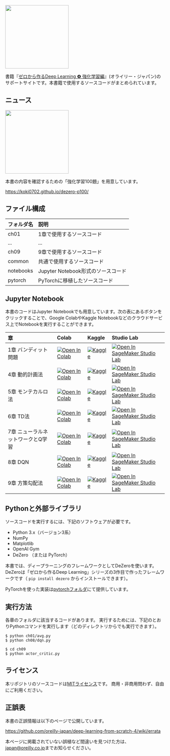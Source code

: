 [<img src="https://raw.githubusercontent.com/oreilly-japan/deep-learning-from-scratch-4/images/deep-learning-from-scratch-4.png" width="200px">](https://www.amazon.co.jp/dp/4873119758)

書籍『[ゼロから作るDeep Learning ❹ 強化学習編](https://www.amazon.co.jp/dp/4873119758)』(オライリー・ジャパン)のサポートサイトです。本書籍で使用するソースコードがまとめられています。
  

## ニュース
<a href="https://koki0702.github.io/dezero-p100/"><img src="https://raw.githubusercontent.com/oreilly-japan/deep-learning-from-scratch-4/images/p100.png" height="200px"></a>

本書の内容を確認するための「強化学習100題」を用意しています。

https://koki0702.github.io/dezero-p100/


## ファイル構成

|フォルダ名 |説明                         |
|:--        |:--                          |
|ch01       |1章で使用するソースコード    |
|...        |...                          |
|ch09       |9章で使用するソースコード    |
|common     |共通で使用するソースコード   |
|notebooks       |Jupyter Notebook形式のソースコード   |
|pytorch     |PyTorchに移植したソースコード   |


## Jupyter Notebook
本書のコードはJupyter Notebookでも用意しています。次の表にあるボタンをクリックすることで、Google ColabやKaggle Notebookなどのクラウドサービス上でNotebookを実行することができます。

| 章 | Colab | Kaggle | Studio Lab |
| :--- | :--- | :--- | :--- |
| 1章 バンディット問題 | [![Open In Colab](https://colab.research.google.com/assets/colab-badge.svg)](https://colab.research.google.com/github/oreilly-japan/deep-learning-from-scratch-4/blob/master/notebooks/01_bandit.ipynb) | [![Kaggle](https://kaggle.com/static/images/open-in-kaggle.svg)](https://kaggle.com/kernels/welcome?src=https://github.com/oreilly-japan/deep-learning-from-scratch-4/blob/master/notebooks/01_bandit.ipynb) | [![Open In SageMaker Studio Lab](https://studiolab.sagemaker.aws/studiolab.svg)](https://studiolab.sagemaker.aws/import/github/oreilly-japan/deep-learning-from-scratch-4/blob/master/notebooks/01_bandit.ipynb) |
| 4章 動的計画法 | [![Open In Colab](https://colab.research.google.com/assets/colab-badge.svg)](https://colab.research.google.com/github/oreilly-japan/deep-learning-from-scratch-4/blob/master/notebooks/04_dynamic_programming.ipynb) | [![Kaggle](https://kaggle.com/static/images/open-in-kaggle.svg)](https://kaggle.com/kernels/welcome?src=https://github.com/oreilly-japan/deep-learning-from-scratch-4/blob/master/notebooks/04_dynamic_programming.ipynb) | [![Open In SageMaker Studio Lab](https://studiolab.sagemaker.aws/studiolab.svg)](https://studiolab.sagemaker.aws/import/github/oreilly-japan/deep-learning-from-scratch-4/blob/master/notebooks/04_dynamic_programming.ipynb) |
| 5章 モンテカルロ法 | [![Open In Colab](https://colab.research.google.com/assets/colab-badge.svg)](https://colab.research.google.com/github/oreilly-japan/deep-learning-from-scratch-4/blob/master/notebooks/05_montecarlo.ipynb) | [![Kaggle](https://kaggle.com/static/images/open-in-kaggle.svg)](https://kaggle.com/kernels/welcome?src=https://github.com/oreilly-japan/deep-learning-from-scratch-4/blob/master/notebooks/05_montecarlo.ipynb) | [![Open In SageMaker Studio Lab](https://studiolab.sagemaker.aws/studiolab.svg)](https://studiolab.sagemaker.aws/import/github/oreilly-japan/deep-learning-from-scratch-4/blob/master/notebooks/05_montecarlo.ipynb) |
| 6章 TD法 | [![Open In Colab](https://colab.research.google.com/assets/colab-badge.svg)](https://colab.research.google.com/github/oreilly-japan/deep-learning-from-scratch-4/blob/master/notebooks/06_temporal_difference.ipynb) | [![Kaggle](https://kaggle.com/static/images/open-in-kaggle.svg)](https://kaggle.com/kernels/welcome?src=https://github.com/oreilly-japan/deep-learning-from-scratch-4/blob/master/notebooks/06_temporal_difference.ipynb) | [![Open In SageMaker Studio Lab](https://studiolab.sagemaker.aws/studiolab.svg)](https://studiolab.sagemaker.aws/import/github/oreilly-japan/deep-learning-from-scratch-4/blob/master/notebooks/06_temporal_difference.ipynb) |
| 7章 ニューラルネットワークとQ学習 | [![Open In Colab](https://colab.research.google.com/assets/colab-badge.svg)](https://colab.research.google.com/github/oreilly-japan/deep-learning-from-scratch-4/blob/master/notebooks/07_neural_networks.ipynb) | [![Kaggle](https://kaggle.com/static/images/open-in-kaggle.svg)](https://kaggle.com/kernels/welcome?src=https://github.com/oreilly-japan/deep-learning-from-scratch-4/blob/master/notebooks/07_neural_networks.ipynb) | [![Open In SageMaker Studio Lab](https://studiolab.sagemaker.aws/studiolab.svg)](https://studiolab.sagemaker.aws/import/github/oreilly-japan/deep-learning-from-scratch-4/blob/master/notebooks/06_temporal_difference.ipynb) | [![Open In SageMaker Studio Lab](https://studiolab.sagemaker.aws/studiolab.svg)](https://studiolab.sagemaker.aws/import/github/oreilly-japan/deep-learning-from-scratch-4/blob/master/notebooks/07_neural_networks.ipynb) |
| 8章 DQN | [![Open In Colab](https://colab.research.google.com/assets/colab-badge.svg)](https://colab.research.google.com/github/oreilly-japan/deep-learning-from-scratch-4/blob/master/notebooks/08_dqn.ipynb) | [![Kaggle](https://kaggle.com/static/images/open-in-kaggle.svg)](https://kaggle.com/kernels/welcome?src=https://github.com/oreilly-japan/deep-learning-from-scratch-4/blob/master/notebooks/08_dqn.ipynb) | [![Open In SageMaker Studio Lab](https://studiolab.sagemaker.aws/studiolab.svg)](https://studiolab.sagemaker.aws/import/github/oreilly-japan/deep-learning-from-scratch-4/blob/master/notebooks/08_dqn.ipynb) |
| 9章 方策勾配法  | [![Open In Colab](https://colab.research.google.com/assets/colab-badge.svg)](https://colab.research.google.com/github/oreilly-japan/deep-learning-from-scratch-4/blob/master/notebooks/09_policy_gradient.ipynb) | [![Kaggle](https://kaggle.com/static/images/open-in-kaggle.svg)](https://kaggle.com/kernels/welcome?src=https://github.com/oreilly-japan/deep-learning-from-scratch-4/blob/master/notebooks/09_policy_gradient.ipynb) | [![Open In SageMaker Studio Lab](https://studiolab.sagemaker.aws/studiolab.svg)](https://studiolab.sagemaker.aws/import/github/oreilly-japan/deep-learning-from-scratch-4/blob/master/notebooks/09_policy_gradient.ipynb) |



## Pythonと外部ライブラリ
ソースコードを実行するには、下記のソフトウェアが必要です。

* Python 3.x（バージョン3系）
* NumPy
* Matplotlib
* OpenAI Gym
* DeZero （または PyTorch）


本書では、ディープラーニングのフレームワークとしてDeZeroを使います。DeZeroは「ゼロから作るDeep Learning」シリーズの3作目で作ったフレームワークです（ `pip install dezero` からインストールできます）。

PyTorchを使った実装は[pytorchフォルダ](https://github.com/oreilly-japan/deep-learning-from-scratch-4/tree/master/pytorch)にて提供しています。

## 実行方法
各章のフォルダに該当するコードがあります。
実行するためには、下記のとおりPythonコマンドを実行します（どのディレクトリからでも実行できます）。

```
$ python ch01/avg.py
$ python ch08/dqn.py

$ cd ch09
$ python actor_critic.py
```

## ライセンス

本リポジトリのソースコードは[MITライセンス](http://www.opensource.org/licenses/MIT)です。
商用・非商用問わず、自由にご利用ください。

## 正誤表

本書の正誤情報は以下のページで公開しています。

https://github.com/oreilly-japan/deep-learning-from-scratch-4/wiki/errata

本ページに掲載されていない誤植など間違いを見つけた方は、[japan@oreilly.co.jp](<mailto:japan@oreilly.co.jp>)までお知らせください。
